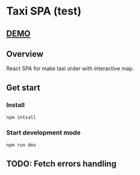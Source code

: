 # Taxi SPA (test)
## [DEMO](https://dzhafaroff.github.io/TestTaxi)
## Overview
React SPA for make taxi order with interactive map.

## Get start

### Install
`npm intsall`

### Start development mode
`npm run dev`

## TODO: Fetch errors handling